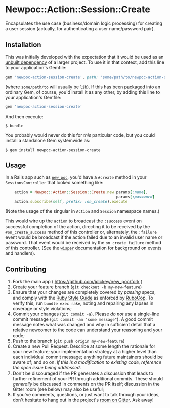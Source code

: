 # Newpoc::Action::Session::Create

Encapsulates the use case (business/domain logic processing) for creating a user
session (actually, for authenticating a user name/password pair).

## Installation

This was initially developed with the expectation that it would be used as an
[unbuilt dependency](http://pivotallabs.com/unbuilt-rails-dependencies-how-to-design-for-loosely-coupled-highly-cohesive-components-within-a-rails-application/)
of a larger project. To use it in that context, add this line to your
application's Gemfile:

```ruby
gem 'newpoc-action-session-create', path: 'some/path/to/newpoc-action-session-create'
```

(where `some/path/to` will usually be `lib`). If this has been packaged into an
ordinary Gem, of course, you'd install it as any other, by adding this line to
your application's Gemfile:

```ruby
gem 'newpoc-action-session-create'
```

And then execute:

    $ bundle

You probably would never do this for *this* particular code, but you could
install a standalone Gem systemwide as:

    $ gem install newpoc-action-session-create

## Usage

In a Rails app such as [`new_poc`](https://github.com/jdickey/new_poc), you'd
have a `#create` method in your `SessionsController` that looked something like:

```ruby
    action = Newpoc::Action::Session::Create.new params[:name],
                                                 params[:password]
    action.subscribe(self, prefix: :on_create).execute
```

(Note the usage of the singular in `Action` and `Session` namespace names.)

This would wire up the `action` to broadcast the `:success` event on successful
completion of the action, directing it to be received by the
`#on_create_success` method of this controller or, alternately, the `:failure`
event would be broadcast if the action failed due to an invalid user name or
password. That event would be received by the `on_create_failure` method of this
controller. (See the [`wisper`](https://github.com/krisleech/wisper)
documentation for background on events and handlers).

## Contributing

1. Fork the main app ( https://github.com/jdickey/new_poc/fork )
1. Create your feature branch (`git checkout -b my-new-feature`)
1. Ensure that your changes are completely covered by *passing* specs, and comply with the [Ruby Style Guide](https://github.com/bbatsov/ruby-style-guide) as enforced by [RuboCop](https://github.com/bbatsov/rubocop). To verify this, run `bundle exec rake`, noting and repairing any lapses in coverage or style violations;
1. Commit your changes (`git commit -a`). Please *do not* use a single-line commit message (`git commit -am "some message"`). A good commit message notes what was changed and why in sufficient detail that a relative newcomer to the code can understand your reasoning and your code;
1. Push to the branch (`git push origin my-new-feature`)
1. Create a new Pull Request. Describe at some length the rationale for your new feature; your implementation strategy at a higher level than each individual commit message; anything future maintainers should be aware of; and so on. *If this is a modification to existing code, reference the open issue being addressed*.
1. Don't be discouraged if the PR generates a discussion that leads to further refinement of your PR through additional commits. These should *generally* be discussed in comments on the PR itself; discussion in the Gitter room (see below) may also be useful;
1. If you've comments, questions, or just want to talk through your ideas, don't hesitate to hang out in the project's [room on Gitter](https://gitter.im/jdickey/new_poc). Ask away!
